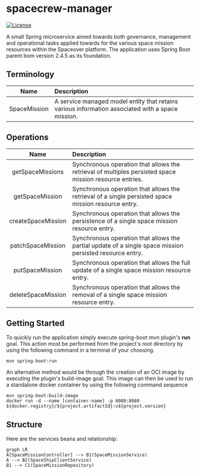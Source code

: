 # spacecrew-manager
[![License](https://img.shields.io/github/license/cf-training-springboot-2019/spacecrew-manager)](https://github.com/cf-training-springboot-2019/y/blob/master/LICENSE)

A small Spring microservice aimed towards both governance, management and operational tasks applied towards for the various space mission resources within the Spaceover platform.
The application uses Spring Boot parent bom version 2.4.5 as its foundation.

## Terminology
| Name | Description |
|:----------:|:-------------|
| SpaceMission | A service managed model entity that retains various information associated with a space mission. |


## Operations
| Name | Description |
|:----------:|:-------------|
| getSpaceMissions | Synchronous operation that allows the retrieval of multiples persisted space mission resource entries. |
| getSpaceMission |  Synchronous operation that allows the retrieval of a single persisted space mission resource entry. |
| createSpaceMission |  Synchronous operation that allows the persistence of a single space mission resource entry. |
| patchSpaceMission| Synchronous operation that allows the partial update of a single space mission persisted resource entry. |
| putSpaceMission| Synchronous operation that allows the full update of a single space mission resource entry. |
| deleteSpaceMission | Synchronous operation that allows the removal of a single space mission resource entry. |

## Getting Started

To quickly run the application simply execute spring-boot mvn plugin's **run** goal. This action most be performed from the project's root directory by using the following command in a terminal of your choosing.
```
mvn spring-boot:run
```

An alternative method would be through the creation of an OCI image by executing the plugin's build-image goal.
This image can then be used to run a standalone docker container by using the following command sequence
```
mvn spring-boot:build-image
docker run -d --name [container-name] -p 8080:8080 ${docker.registry}/${project.artifactId}:v${project.version}
```

## Structure
Here are the services beans and relationship:

```mermaid
graph LR
A[SpaceMissionController] --> B1(SpaceMissionService)
A --> B2(SpaceShipClientService)
B1 --> C1(SpaceMissionRepository)
```
